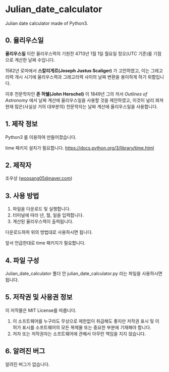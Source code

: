 # Julian_date_calculator
Julian date calculator made of Python3.

## 0. 율리우스일
**율리우스일** 이란 율리우스력의 기원전 4713년 1월 1일 월요일 정오(UTC 기준)를 기점으로 계산한 날짜 수입니다. 

1582년 로마에서 **스칼리게르(Joseph Justus Scaliger)** 가 고안하였고, 이는 그레고리력 개시 시기에 율리우스력과 그레고리력 사이의 날짜 변환을 용이하게 하기 위함입니다. 

이후 천문학자인 **존 허쉘(John Herschel)** 이 1849년 그의 저서 *Outlines of Astronomy* 에서 날짜 계산에 율리우스일을 사용할 것을 제안하였고, 이것이 널리 펴져 현재 많은(사실상 거의 대부분의) 천문학자는 날짜 계산에 율리우스일을 사용합니다.

## 1. 제작 정보
Python3 를 이용하여 만들어졌습니다. 

time 패키지 설치가 필요합니다. https://docs.python.org/3/library/time.html

## 2. 제작자
조우상 (woosang05@naver.com)

## 3. 사용 방법
1. 파일을 다운로드 및 실행합니다.
2. 터미널에 따라 년, 월, 일을 입력합니다.
3. 계산된 율리우스력이 출력됩니다. 

다운로드하여 위의 방법대로 사용하시면 됩니다. 

앞서 언급한대로 time 패키지가 필요합니다.

## 4. 파일 구성
Julian_date_calculator 폴더 안 julian_date_calculator.py 라는 파일을 사용하시면 됩니다. 

## 5. 저작권 및 사용권 정보
이 저작물은 MIT License를 따릅니다.     
1. 이 소프트웨어를 누구라도 무상으로 제한없이 취급해도 좋지만 저작권 표시 및 이 허가 표시를 소프트웨어의 모든 복제물 또는 중요한 부분에 기재해야 합니다. 
2. 저자 또는 저작권자는 소프트웨어에 관해서 아무런 책임을 지지 않습니다.

## 6. 알려진 버그
알려진 버그가 없습니다.

